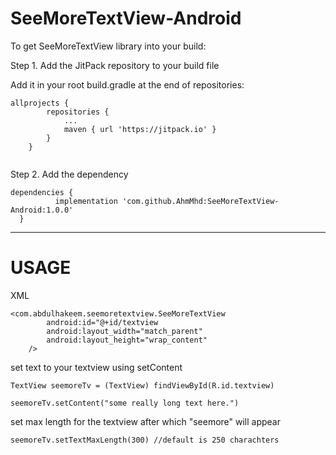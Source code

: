 # SeeMoreTextView-Android

To get SeeMoreTextView library into your build:

Step 1. Add the JitPack repository to your build file

Add it in your root build.gradle at the end of repositories:

```
allprojects {
		repositories {
			...
			maven { url 'https://jitpack.io' }
		}
	}
  
  ```
  Step 2. Add the dependency
  ```
  dependencies {
	        implementation 'com.github.AhmMhd:SeeMoreTextView-Android:1.0.0'
	}
  ```
  **************************************************************************************************************************************
  # USAGE

XML

```
<com.abdulhakeem.seemoretextview.SeeMoreTextView
        android:id="@+id/textview
        android:layout_width="match_parent"
        android:layout_height="wrap_content"
	/>
```

set text to your textview using setContent

```
TextView seemoreTv = (TextView) findViewById(R.id.textview)

seemoreTv.setContent("some really long text here.")

```

set max length for the textview after which "seemore" will appear

```
seemoreTv.setTextMaxLength(300) //default is 250 charachters

```



  
  
  
